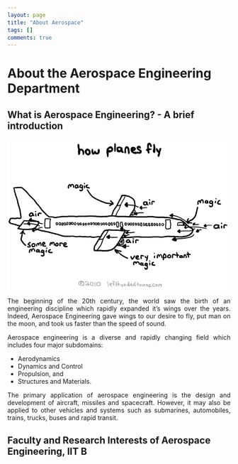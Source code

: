 ```yaml
---
layout: page
title: "About Aerospace"
tags: []
comments: true
---
```


# About the Aerospace Engineering Department
## What is Aerospace Engineering? - A brief introduction

![Aerospace Engineering](/images/aero.gif)

<div style="text-align: justify">
The beginning of
the 20th century, the world saw the birth of an engineering discipline which rapidly
expanded it’s wings over the years. Indeed, Aerospace
Engineering gave wings to our desire to fly, put man on the moon, and took us
faster than the speed of sound.

Aerospace engineering is a diverse and rapidly changing field which includes
four major subdomains: 
</div>


* Aerodynamics
* Dynamics and Control
* Propulsion, and
* Structures and Materials.

<div style="text-align: justify">
The primary application of aerospace engineering is
the design and development of aircraft, missiles and spacecraft. However,
it may also be applied to other vehicles and systems such
as submarines, automobiles, trains, trucks, buses and rapid transit.
</div>

## Faculty and Research Interests of Aerospace Engineering, IIT B

